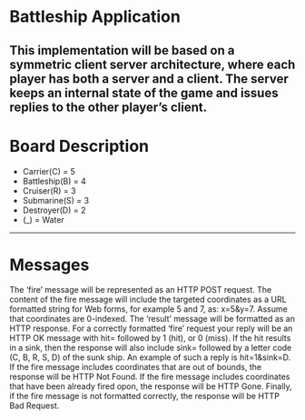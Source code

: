 # Battleship Application

This implementation will be based on a symmetric client server architecture, where each player has both a server and a client. The server keeps an internal state of the game and issues replies to the other player’s client.
---

# Board Description

- Carrier(C) = 5
- Battleship(B) = 4
- Cruiser(R) = 3
- Submarine(S) = 3
- Destroyer(D) = 2
- (_) = Water

---

# Messages

The ‘fire’ message will be represented as an HTTP POST request. The content of the fire message will include the targeted coordinates as a URL formatted string for Web forms, for example 5 and 7, as: x=5&y=7. Assume that coordinates are 0-indexed.
The ‘result’ message will be formatted as an HTTP response. For a correctly formatted ‘fire’ request your reply will be an HTTP OK message with hit= followed by 1 (hit), or 0 (miss). If the hit results in a sink,
then the response will also include sink= followed by a letter code (C, B, R, S, D) of the sunk ship. An example of such a reply is hit=1&sink=D.
If the fire message includes coordinates that are out of bounds, the response will be HTTP Not Found. If the fire message includes coordinates that have been already fired opon, the response will be HTTP Gone. Finally, if the fire message is not formatted correctly, the response will be HTTP Bad Request.
